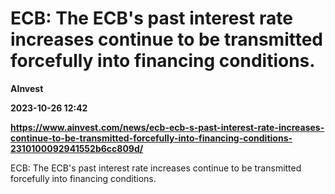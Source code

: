 # ECB: The ECB's past interest rate increases continue to be transmitted forcefully into financing conditions.
**AInvest**

**2023-10-26 12:42**

**https://www.ainvest.com/news/ecb-ecb-s-past-interest-rate-increases-continue-to-be-transmitted-forcefully-into-financing-conditions-2310100092941552b6cc809d/**

ECB: The ECB's past interest rate increases continue to be transmitted forcefully into financing conditions.
